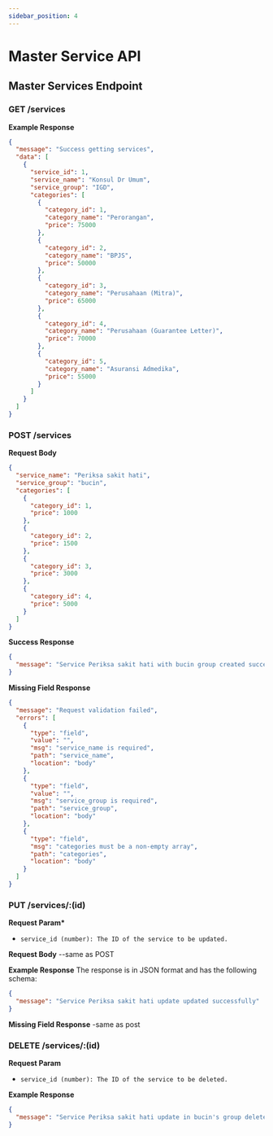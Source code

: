 ```yaml
---
sidebar_position: 4
---
```


# Master Service API

## Master Services Endpoint

### GET /services

**Example Response**

```json
{
  "message": "Success getting services",
  "data": [
    {
      "service_id": 1,
      "service_name": "Konsul Dr Umum",
      "service_group": "IGD",
      "categories": [
        {
          "category_id": 1,
          "category_name": "Perorangan",
          "price": 75000
        },
        {
          "category_id": 2,
          "category_name": "BPJS",
          "price": 50000
        },
        {
          "category_id": 3,
          "category_name": "Perusahaan (Mitra)",
          "price": 65000
        },
        {
          "category_id": 4,
          "category_name": "Perusahaan (Guarantee Letter)",
          "price": 70000
        },
        {
          "category_id": 5,
          "category_name": "Asuransi Admedika",
          "price": 55000
        }
      ]
    }
  ]
}
```

### POST /services

**Request Body**

```json
{
  "service_name": "Periksa sakit hati",
  "service_group": "bucin",
  "categories": [
    {
      "category_id": 1,
      "price": 1000
    },
    {
      "category_id": 2,
      "price": 1500
    },
    {
      "category_id": 3,
      "price": 3000
    },
    {
      "category_id": 4,
      "price": 5000
    }
  ]
}
```

**Success Response**

```json
{
  "message": "Service Periksa sakit hati with bucin group created successfully"
}
```

**Missing Field Response**

```json
{
  "message": "Request validation failed",
  "errors": [
    {
      "type": "field",
      "value": "",
      "msg": "service_name is required",
      "path": "service_name",
      "location": "body"
    },
    {
      "type": "field",
      "value": "",
      "msg": "service_group is required",
      "path": "service_group",
      "location": "body"
    },
    {
      "type": "field",
      "msg": "categories must be a non-empty array",
      "path": "categories",
      "location": "body"
    }
  ]
}
```

### PUT /services/:(id)

**Request Param\***

- `service_id (number): The ID of the service to be updated.`

**Request Body**
--same as POST

**Example Response**
The response is in JSON format and has the following schema:

```json
{
  "message": "Service Periksa sakit hati update updated successfully"
}
```

**Missing Field Response**
-same as post

### DELETE /services/:(id)

**Request Param**

- `service_id (number): The ID of the service to be deleted.`

**Example Response**

```json
{
  "message": "Service Periksa sakit hati update in bucin's group deleted successfully"
}
```
